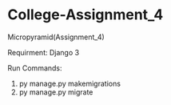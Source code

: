 # College-Assignment_4
Micropyramid(Assignment_4)

Requirment:
Django 3

Run Commands:
1. py manage.py makemigrations
2. py manage.py migrate
